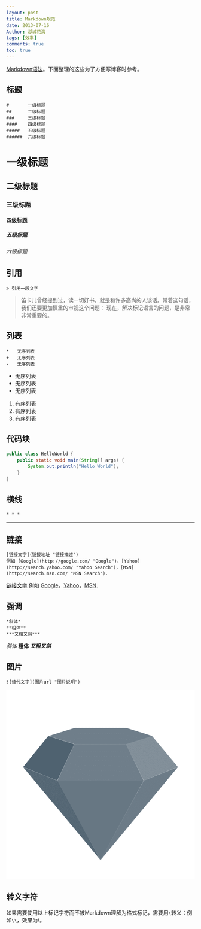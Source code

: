 ```yaml
---
layout: post
title: Markdown规范
date: 2013-07-16
Author: 邶城花海 
tags: [效率]
comments: true
toc: true
---
```


[Markdown语法](http://daringfireball.net/projects/markdown/syntax)。下面整理的这些为了方便写博客时参考。

## 标题

```
#       一级标题
##      二级标题
###     三级标题
####    四级标题
#####   五级标题
######  六级标题
```
#       一级标题
##      二级标题
###     三级标题
####    四级标题
#####   五级标题
######  六级标题

## 引用
```
> 引用一段文字 
```
> 笛卡儿曾经提到过，读一切好书，就是和许多高尚的人谈话。带着这句话，我们还要更加慎重的审视这个问题： 现在，解决标记语言的问题，是非常非常重要的。 

## 列表
```
*   无序列表
+   无序列表
-   无序列表
```
*   无序列表
*   无序列表
*   无序列表
1.  有序列表
3.  有序列表
2.  有序列表
## 代码块
```java
public class HelloWorld {
    public static void main(String[] args) {
        System.out.println("Hello World");
    }
}
```
## 横线
```
* * *
```
* * * * *
## 链接
```
[链接文字](链接地址 "链接描述") 
例如 [Google](http://google.com/ "Google")，[Yahoo](http://search.yahoo.com/ "Yahoo Search")，[MSN](http://search.msn.com/ "MSN Search").
```
[链接文字](链接地址 "链接描述") 
例如 [Google](http://google.com/ "Google")，[Yahoo](http://search.yahoo.com/ "Yahoo Search")，[MSN](http://search.msn.com/ "MSN Search").
## 强调
```
*斜体*
**粗体**
***又粗又斜***
```
*斜体*
**粗体**
***又粗又斜***
## 图片
```
![替代文字](图片url "图片说明")
```
![img](/images/logo.png "设计模式")
## 转义字符
如果需要使用以上标记字符而不被Markdown理解为格式标记，需要用`\`转义：例如`\\`，效果为\\。
